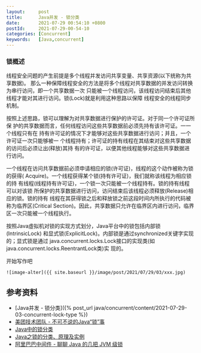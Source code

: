 ```yaml
---
layout:     post
title:      Java并发 - 锁分类
date:       2021-07-29 00:54:10 +0800
postId:     2021-07-29-00-54-10
categories: [Concurrent]
keywords:   [Java,concurrent]
---
```


### 锁概述
线程安全问题的产生前提是多个线程并发访问共享变量、共享资源(以下统称为共享数据)。
那么一种保障线程安全的方法是将多个线程对共享数据的并发访问转换为串行访问，即一个共享数据一次
只能被一个线程访问，该线程访问结束后其他线程才能对其进行访问。锁(Lock)就是利用这种思路以保障
线程安全的线程同步机制。

按照上述思路，锁可以理解为对共享数据进行保护的许可证。对于同一个许可证所保
护的共享数据而言，任何线程访问这些共享数据前必须先持有该许可证。一一个线程只有在
持有许可证的情况下才能够对这些共享数据进行访问；并且，一个许可证一次只能够被一
个线程持有；许可证的持有线程在其结束对这些共享数据的访问后必须让出(释放)其持
有的许可证，以便其他线程能够对这些共享数据进行访问。

一个线程在访问共享数据前必须申请相应的锁(许可证)，线程的这个动作被称为锁
的获得( Acquire)。一个线程获得某个锁(持有许可证)，我们就称该线程为相应锁的持
有线程(线程持有许可证)，一个锁一次只能被一个线程持有。锁的持有线程可以对该锁
所保护的共享数据进行访问，访问结束后该线程必须释放(Release)相应的锁。锁的持有
线程在其获得锁之后和释放锁之前这段时间内所执行的代码被称为临界区(Critical
Section)。因此，共享数据只允许在临界区内进行访问，临界区一次只能被一个线程执行。

按照Java虛拟机对锁的实现方式划分，Java平台中的锁包括内部锁(IntrinsicLock)
和显式锁(ExplicitLock)。内部锁是通过synchronized关键字实现的；显式锁是通过
java.concurrent.locks.Lock接口的实现类(如java.concurrent.locks.ReentrantLock类)实
现的。



开始写作吧
```
![image-alter]({{ site.baseurl }}/image/post/2021/07/29/03/xxx.jpg)
```

## 参考资料

* [Java并发 - 锁分类]({% post_url java/concurrent/content/2021-07-29-03-concurrent-lock-type %})
* [美团技术团队 - 不可不说的Java“锁”事](https://tech.meituan.com/2018/11/15/java-lock.html)
* [Java中的锁分类](https://www.cnblogs.com/qifengshi/p/6831055.html)
* [Java之锁的分类、原理及实例](https://juejin.cn/post/6882622510148354056)
* [阿里巴巴中间件 - 聊聊 Java 的几把 JVM 级锁](https://www.infoq.cn/article/4wofifidqz076zdaiau6)
